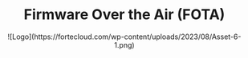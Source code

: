 <h1 align="center"> Firmware Over the Air (FOTA)</h1>
<div align="center">
![Logo](https://fortecloud.com/wp-content/uploads/2023/08/Asset-6-1.png)
</div>
